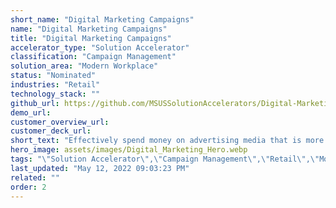 ```yaml
---
short_name: "Digital Marketing Campaigns"
name: "Digital Marketing Campaigns"
title: "Digital Marketing Campaigns"
accelerator_type: "Solution Accelerator"
classification: "Campaign Management"
solution_area: "Modern Workplace"
status: "Nominated"
industries: "Retail"
technology_stack: ""
github_url: https://github.com/MSUSSolutionAccelerators/Digital-Marketing-Campaigns-Solution-Accelerator
demo_url: 
customer_overview_url: 
customer_deck_url: 
short_text: "Effectively spend money on advertising media that is more impactful to customers"
hero_image: assets/images/Digital_Marketing_Hero.webp
tags: "\"Solution Accelerator\",\"Campaign Management\",\"Retail\",\"Modern Workplace\""
last_updated: "May 12, 2022 09:03:23 PM"
related: ""
order: 2
---
```

